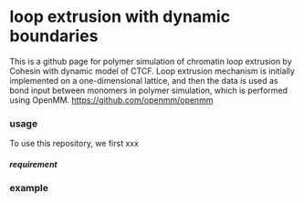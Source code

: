 # loop extrusion with dynamic boundaries

This is a github page for polymer simulation of chromatin loop extrusion by Cohesin with dynamic model of CTCF. Loop extrusion mechanism is initially implemented on a one-dimensional lattice, and then the data is used as bond input between monomers in polymer simulation, which is performed using OpenMM.
https://github.com/openmm/openmm
### usage
To use this repository, we first xxx
##### requirement


### example
